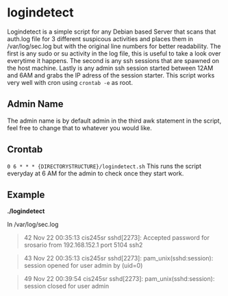 # logindetect
Logindetect is a simple script for any Debian based Server that scans that auth.log file for 3 different suspicous activities and places them in /var/log/sec.log but with the original line numbers for better readability. The first is any sudo or su activity in the log file, this is useful to take a look over everytime it happens. The second is any ssh sessions that are spawned on the host machine. Lastly is any admin ssh session started between 12AM and 6AM and grabs the IP adress of the session starter. This script works very well with cron using ```crontab -e``` as root.

## Admin Name 
The admin name is by default admin in the third awk statement in the script, feel free to change that to whatever you would like. 


## Crontab
```0 6 * * * {DIRECTORYSTRUCTURE}/logindetect.sh```
This runs the script everyday at 6 AM for the admin to check once they start work. 
## Example 
<b> ./logindetect </b>

In /var/log/sec.log

> 42   Nov 22 00:35:13 cis245sr sshd[2273]: Accepted password for srosario from 192.168.152.1 port 5104 ssh2

> 43   Nov 22 00:35:13 cis245sr sshd[2273]: pam_unix(sshd:session): session opened for user admin by (uid=0)

> 49   Nov 22 00:39:54 cis245sr sshd[2273]: pam_unix(sshd:session): session closed for user admin
